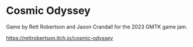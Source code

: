 # Cosmic Odyssey
Game by Rett Robertson and Jason Crandall for the 2023 GMTK game jam.

https://rettrobertson.itch.io/cosmic-odyssey
